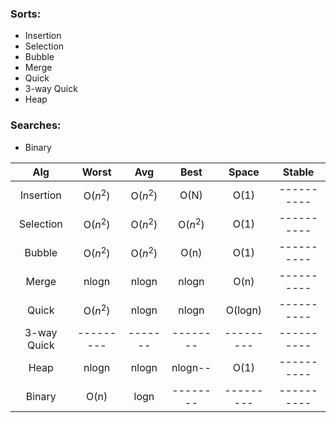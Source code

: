### Sorts:
* Insertion
* Selection
* Bubble
* Merge		
* Quick
* 3-way Quick
* Heap

### Searches:
* Binary		




Alg        |  Worst  |  Avg  |  Best  |  Space  |  Stable  |
:---------:|:-------:|:-----:|:------:|:-------:|:--------:|
Insertion  |  O($n^2$) |O($n^2$) | O(N)   |   O(1)  |----------|
Selection  |  O($n^2$) |O($n^2$) | O($n^2$) |   O(1)  |----------|
Bubble     |  O($n^2$) |O($n^2$) | O(n)   |   O(1)  |----------|
Merge      |  nlogn  | nlogn | nlogn  |   O(n)  |----------|
Quick      |  O($n^2$) | nlogn | nlogn  | O(logn) |----------|
3-way Quick|---------|-------|--------|---------|----------|
Heap       |  nlogn  | nlogn | nlogn--|   O(1)  |----------|
Binary     |  O(n)   |  logn |--------|---------|----------|